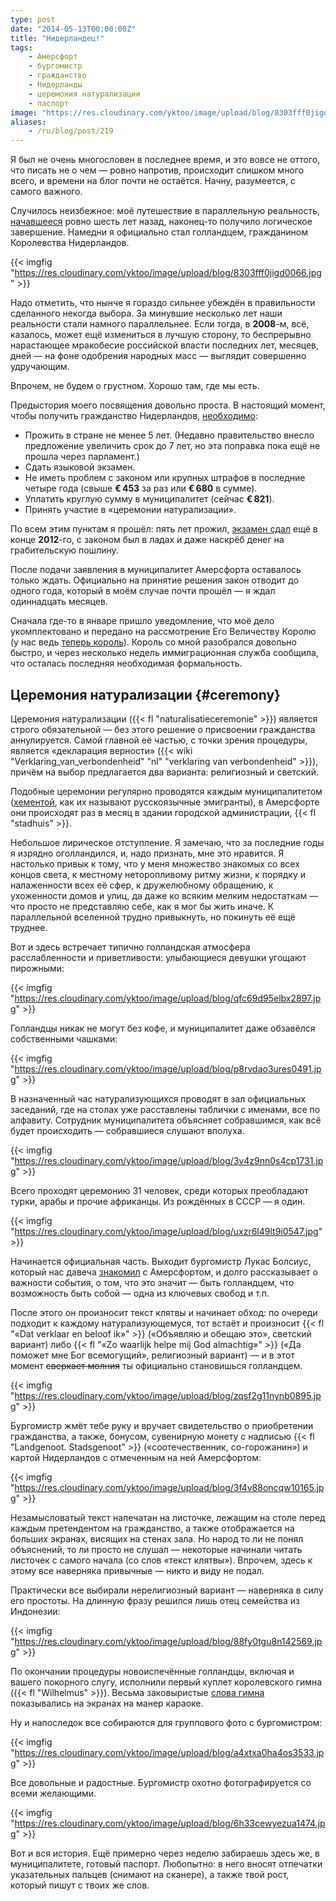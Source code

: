 ```yaml
---
type: post
date: "2014-05-13T00:00:00Z"
title: "Нидерландец!"
tags:
    - Амерсфорт
    - бургомистр
    - гражданство
    - Нидерланды
    - церемония натурализации
    - паспорт
image: "https://res.cloudinary.com/yktoo/image/upload/blog/8303fff0jigd0066.jpg"
aliases:
    - /ru/blog/post/219
---
```


Я был не очень многословен в последнее время, и это вовсе не оттого, что писать не о чем — ровно напротив, происходит слишком много всего, и времени на блог почти не остаётся. Начну, разумеется, с самого важного.

Случилось неизбежное: моё путешествие в параллельную реальность, [начавшееся](0001) ровно шесть лет назад, наконец-то получило логическое завершение. Намедни я официально стал голландцем, гражданином Королевства Нидерландов.

{{< imgfig "https://res.cloudinary.com/yktoo/image/upload/blog/8303fff0jigd0066.jpg" >}}

<!--more-->

Надо отметить, что нынче я гораздо сильнее убеждён в правильности сделанного некогда выбора. За минувшие несколько лет наши реальности стали намного параллельнее. Если тогда, в **2008**-м, всё, казалось, может ещё измениться в лучшую сторону, то беспрерывно нарастающее мракобесие российской власти последних лет, месяцев, дней — на фоне одобрения народных масс — выглядит совершенно удручающим.

Впрочем, не будем о грустном. Хорошо там, где мы есть.

Предыстория моего посвящения довольно проста. В настоящий момент, чтобы получить гражданство Нидерландов, [необходимо](http://www.rijksoverheid.nl/onderwerpen/nederlandse-nationaliteit/nederlander-worden):

* Прожить в стране не менее 5 лет. (Недавно правительство внесло предложение увеличить срок до 7 лет, но эта поправка пока ещё не прошла через парламент.)
* Сдать языковой экзамен.
* Не иметь проблем с законом или крупных штрафов в последние четыре года (свыше **€ 453** за раз или **€ 680** в сумме).
* Уплатить круглую сумму в муниципалитет (сейчас **€ 821**).
* Принять участие в «церемонии натурализации».

По всем этим пунктам я прошёл: пять лет прожил, [экзамен сдал](0187) ещё в конце **2012**-го, с законом был в ладах и даже наскрёб денег на грабительскую пошлину.

После подачи заявления в муниципалитет Амерсфорта оставалось только ждать. Официально на принятие решения закон отводит до одного года, который в моём случае почти прошёл — я ждал одиннадцать месяцев.

Сначала где-то в январе пришло уведомление, что моё дело укомплектовано и передано на рассмотрение Его Величеству Королю (у нас ведь [теперь король](0184)). Король со мной разобрался довольно быстро, и через несколько недель иммиграционная служба сообщила, что осталась последняя необходимая формальность.

## Церемония натурализации {#ceremony}

Церемония натурализации ({{< fl "naturalisatieceremonie" >}}) является строго обязательной — без этого решение о присвоении гражданства аннулируется. Самой главной её частью, с точки зрения процедуры, является «декларация верности» ({{< wiki "Verklaring_van_verbondenheid" "nl" "verklaring van verbondenheid" >}}), причём на выбор предлагается два варианта: религиозный и светский.

Подобные церемонии регулярно проводятся каждым муниципалитетом ([хементой](/glossary/gemeente), как их называют русскоязычные эмигранты), в Амерсфорте они происходят раз в месяц в здании городской администрации, {{< fl "stadhuis" >}}.

Небольшое лирическое отступление. Я замечаю, что за последние годы я изрядно оголландился, и, надо признать, мне это нравится. Я настолько привык к тому, что у меня множество знакомых со всех концов света, к местному неторопливому ритму жизни, к порядку и налаженности всех её сфер, к дружелюбному обращению, к ухоженности домов и улиц, да даже ко всяким мелким недостаткам — что просто не представляю себе, как я мог бы жить иначе. К параллельной вселенной трудно привыкнуть, но покинуть её ещё труднее.

Вот и здесь встречает типично голландская атмосфера расслабленности и приветливости: улыбающиеся девушки угощают пирожными:

{{< imgfig "https://res.cloudinary.com/yktoo/image/upload/blog/qfc69d95elbx2897.jpg" >}}

Голландцы никак не могут без кофе, и муниципалитет даже обзавёлся собственными чашками:

{{< imgfig "https://res.cloudinary.com/yktoo/image/upload/blog/p8rvdao3ures0491.jpg" >}}

В назначенный час натурализующихся проводят в зал официальных заседаний, где на столах уже расставлены таблички с именами, все по алфавиту. Сотрудник муниципалитета объясняет собравшимся, как всё будет происходить — собравшиеся слушают вполуха.

{{< imgfig "https://res.cloudinary.com/yktoo/image/upload/blog/3v4z9nn0s4cp1731.jpg" >}}

Всего проходят церемонию 31 человек, среди которых преобладают турки, арабы и прочие африканцы. Из рождённых в СССР — я один.

{{< imgfig "https://res.cloudinary.com/yktoo/image/upload/blog/uxzr6l49lt9i0547.jpg" >}}

Начинается официальная часть. Выходит бургомистр Лукас Болсиус, который нас давеча [знакомил](0173) с Амерсфортом, и долго рассказывает о важности события, о том, что это значит — быть голландцем, что возможность быть собой — одна из ключевых свобод и т.п.

После этого он произносит текст клятвы и начинает обход: по очереди подходит к каждому натурализующемуся, тот встаёт и произносит {{< fl "«Dat verklaar en beloof ik»" >}} («Объявляю и обещаю это», светский вариант) либо {{< fl "«Zo waarlijk helpe mij God almachtig»" >}} («Да поможет мне Бог всемогущий», религиозный вариант) — и в этот момент ~~сверкает молния~~ ты официально становишься голландцем.

{{< imgfig "https://res.cloudinary.com/yktoo/image/upload/blog/zqsf2g11nynb0895.jpg" >}}

Бургомистр жмёт тебе руку и вручает свидетельство о приобретении гражданства, а также, бонусом, сувенирную монету с надписью {{< fl "Landgenoot. Stadsgenoot" >}} («соотечественник, со-горожанин») и картой Нидерландов с отмеченным на ней Амерсфортом:

{{< imgfig "https://res.cloudinary.com/yktoo/image/upload/blog/3f4v88oncqw10165.jpg" >}}

Незамысловатый текст напечатан на листочке, лежащим на столе перед каждым претендентом на гражданство, а также отображается на больших экранах, висящих на стенах зала. Но народ то ли не понял объяснений, то ли просто не слушал — некоторые начинали читать листочек с самого начала (со слов «текст клятвы»). Впрочем, здесь к этому все наверняка привычные — никто и виду не подал.

Практически все выбирали нерелигиозный вариант — наверняка в силу его простоты. На длинную фразу решился лишь отец семейства из Индонезии:

{{< imgfig "https://res.cloudinary.com/yktoo/image/upload/blog/88fy0tgu8n142569.jpg" >}}

По окончании процедуры новоиспечённые голландцы, включая и вашего покорного слугу, исполнили первый куплет королевского гимна ({{< fl "Wilhelmus" >}}). Весьма заковыристые [слова гимна](https://www.youtube.com/watch?v=nTXxFhWllm0) показывались на экранах на манер караоке.

Ну и напоследок все собираются для группового фото с бургомистром:

{{< imgfig "https://res.cloudinary.com/yktoo/image/upload/blog/a4xtxa0ha4os3533.jpg" >}}

Все довольные и радостные. Бургомистр охотно фотографируется со всеми желающими.

{{< imgfig "https://res.cloudinary.com/yktoo/image/upload/blog/6h33cewyezua1474.jpg" >}}

Вот и вся история. Ещё примерно через неделю забираешь здесь же, в муниципалитете, готовый паспорт. Любопытно: в него вносят отпечатки указательных пальцев (снимают на сканере), а также твой рост, который пишут с твоих же слов.
